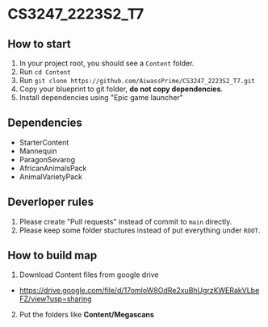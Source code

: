 # CS3247_2223S2_T7
## How to start
1. In your project root, you should see a `Content` folder.
2. Run `cd Content`
3. Run `git clone https://github.com/AiwassPrime/CS3247_2223S2_T7.git`
4. Copy your blueprint to git folder, **do not copy dependencies**.
5. Install dependencies using "Epic game launcher"
## Dependencies
- StarterContent
- Mannequin
- ParagonSevarog
- AfricanAnimalsPack
- AnimalVarietyPack
## Deverloper rules
1. Please create "Pull requests" instead of commit to `main` directly.
2. Please keep some folder stuctures instead of put everything under `ROOT`.

## How to build map 
1. Download Content files from google drive
- https://drive.google.com/file/d/17omIoW8OdRe2xuBhUgrzKWERakVLbeFZ/view?usp=sharing
2. Put the folders like **Content/Megascans**
